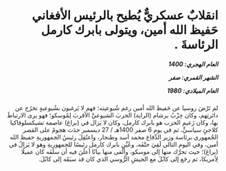 <h1 dir="rtl">انقلابٌ عسكريٌّ يُطيح بالرئيس الأفغاني حَفيظ الله أمين، ويتولى بابرك كارمل الرئاسةَ .</h1>

<h5 dir="rtl">العام الهجري:  1400

الشهر القمري: صفر

العام الميلادي: 1980</h5>

<p dir="rtl">لم تَرْضَ روسيا عن حَفيظ الله أمين رغم شُيوعيته؛ فهم لا يَرغبون بشُيوعيةٍ تخرُج عن دائرتِهم، وكان حِزْبُ برشام (الراية) الحزبَ الشيوعيَّ الأقربَ لِمُوسكو؛ فهو يرى الارتباطَ بها، وكان زَعيم الحزب هو بابرك كارمل، وكان لا يَزال في (براغ) عاصمة تشيكسلوفاكيا كلاجئٍ سياسيٍّ، ثم في يوم 6 صفر 1400هـ / 27 ديسمبر حدَث هجومٌ على القصر الجُمهوري برئاسة وزير الدِّفاع محمد أسد وطنجار، واعتُقِلَ رئيسُ الجمهوريةِ حفيظ الله أمين، وفي اليوم التالي لَقِيَ حتْفَه، وعُيِّن بابرك كارمل رئيسًا للجمهوريةِ وهو لا يَزالُ في (براغ)؛ حيث تحرَّك منها إلى موسكو، وألْقى منها بيانًا أعلَنَ فيه أن سلَفَه كان عميلًا لِأمريكا، ثم رجَع إلى كابُلَ مع الجيشِ الرُّوسي الذي كان قد سبَقَه إلى كابُلَ.</p></br>
